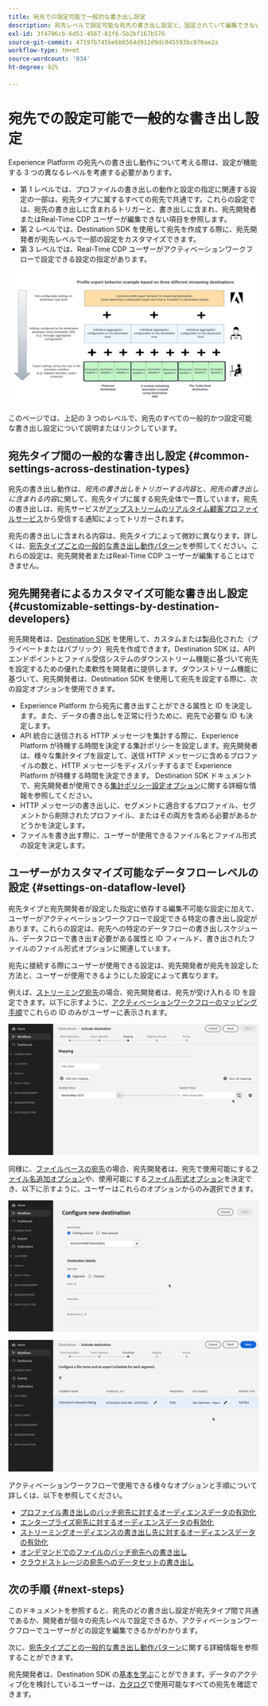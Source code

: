 ```yaml
---
title: 宛先での設定可能で一般的な書き出し設定
description: 宛先レベルで設定可能な宛先の書き出し設定と、固定されていて編集できない書き出し設定について説明します。
exl-id: 3f4706cb-6d51-4567-81f6-5b2bf167b576
source-git-commit: 47197b745bebb6564d912d9dc045593bc076ae2a
workflow-type: tm+mt
source-wordcount: '834'
ht-degree: 92%

---
```


# 宛先での設定可能で一般的な書き出し設定

Experience Platform の宛先への書き出し動作について考える際は、設定が機能する 3 つの異なるレベルを考慮する必要があります。

* 第 1 レベルでは、プロファイルの書き出しの動作と設定の指定に関連する設定の一部は、宛先タイプに属するすべての宛先で共通です。これらの設定では、宛先の書き出しに含まれるトリガーと、書き出しに含まれ、宛先開発者またはReal-Time CDP ユーザーが編集できない項目を参照します。
* 第 2 レベルでは、Destination SDK を使用して宛先を作成する際に、宛先開発者が宛先レベルで一部の設定をカスタマイズできます。
* 第 3 レベルでは、Real-Time CDP ユーザーがアクティベーションワークフローで設定できる設定の指定があります。

![宛先の一般的な書き出し設定と設定可能な書き出し設定の間の相互作用を示す図](/help/destinations/assets/how-destinations-work/profile-export-behavior-diagram.png)

このページでは、上記の 3 つのレベルで、宛先のすべての一般的かつ設定可能な書き出し設定について説明またはリンクしています。

## 宛先タイプ間の一般的な書き出し設定 {#common-settings-across-destination-types}

宛先の書き出し動作は、*宛先の書き出しをトリガーする内容*&#x200B;と、*宛先の書き出しに含まれる内容*&#x200B;に関して、宛先タイプに属する宛先全体で一貫しています。宛先の書き出しは、宛先サービスが[アップストリームのリアルタイム顧客プロファイルサービス](https://experienceleague.adobe.com/docs/blueprints-learn/architecture/architecture-overview/platform-applications.html?lang=ja#adobe-experience-platform-%26-applications-detailed-architecture-diagram)から受信する通知によってトリガーされます。

宛先の書き出しに含まれる内容は、宛先タイプによって微妙に異なります。詳しくは、[宛先タイプごとの一般的な書き出し動作パターン](/help/destinations/how-destinations-work/profile-export-behavior.md)を参照してください。これらの設定は、宛先開発者またはReal-Time CDP ユーザーが編集することはできません。

## 宛先開発者によるカスタマイズ可能な書き出し設定 {#customizable-settings-by-destination-developers}

宛先開発者は、[Destination SDK](/help/destinations/destination-sdk/overview.md) を使用して、カスタムまたは製品化された（プライベートまたはパブリック）宛先を作成できます。Destination SDK は、API エンドポイントとファイル受信システムのダウンストリーム機能に基づいて宛先を設定するための優れた柔軟性を開発者に提供します。ダウンストリーム機能に基づいて、宛先開発者は、Destination SDK を使用して宛先を設定する際に、次の設定オプションを使用できます。

* Experience Platform から宛先に書き出すことができる属性と ID を決定します。また、データの書き出しを正常に行うために、宛先で必要な ID も決定します。
* API 統合に送信される HTTP メッセージを集計する際に、Experience Platform が待機する時間を決定する集計ポリシーを設定します。宛先開発者は、様々な集計タイプを設定して、送信 HTTP メッセージに含めるプロファイルの数と、HTTP メッセージをディスパッチするまで Experience Platform が待機する時間を決定できます。 Destination SDK ドキュメントで、宛先開発者が使用できる[集計ポリシー設定オプション](../destination-sdk/functionality/destination-configuration/aggregation-policy.md)に関する詳細な情報を参照してください。
* HTTP メッセージの書き出しに、セグメントに適合するプロファイル、セグメントから削除されたプロファイル、またはその両方を含める必要があるかどうかを決定します。
* ファイルを書き出す際に、ユーザーが使用できるファイル名とファイル形式の設定を決定します。

## ユーザーがカスタマイズ可能なデータフローレベルの設定 {#settings-on-dataflow-level}

宛先タイプと宛先開発者が設定した指定に依存する編集不可能な設定に加えて、ユーザーがアクティベーションワークフローで設定できる特定の書き出し設定があります。これらの設定は、宛先への特定のデータフローの書き出しスケジュール、データフローで書き出す必要がある属性と ID フィールド、書き出されたファイルのファイル形式オプションに関連しています。

宛先に接続する際にユーザーが使用できる設定は、宛先開発者が宛先を設定した方法と、ユーザーが使用できるようにした設定によって異なります。

例えば、[ストリーミング宛先](/help/destinations/destination-types.md#streaming-destinations)の場合、宛先開発者は、宛先が受け入れる ID を設定できます。以下に示すように、[アクティベーションワークフローのマッピング手順](/help/destinations/ui/activate-segment-streaming-destinations.md#mapping)でこれらの ID のみがユーザーに表示されます。

![アクティベーションワークフローのマッピング手順での、ターゲットフィールドの ID 選択の画面記録。](/help/destinations/assets/how-destinations-work/identity-mapping-example.gif)

同様に、[ファイルベースの宛先](/help/destinations/destination-types.md#file-based)の場合、宛先開発者は、宛先で使用可能にする[ファイル名追加オプション](/help/destinations/ui/activate-batch-profile-destinations.md#file-names)や、使用可能にする[ファイル形式オプション](/help/destinations/destination-sdk/guides/batch/configure-file-formatting-options.md)を決定でき、以下に示すように、ユーザーはこれらのオプションからのみ選択できます。

![ファイルベースの宛先に接続する際の、ファイル形式オプションの画面記録。](/help/destinations/assets/how-destinations-work/file-formatting-options.gif)

![アクティベーションワークフローのスケジューリング手順のファイル名を追加オプションの画面記録。](/help/destinations/assets/how-destinations-work/filename-append-options.gif)

アクティベーションワークフローで使用できる様々なオプションと手順について詳しくは、以下を参照してください。

* [プロファイル書き出しのバッチ宛先に対するオーディエンスデータの有効化](/help/destinations/ui/activate-batch-profile-destinations.md)
* [エンタープライズ宛先に対するオーディエンスデータの有効化 ](/help/destinations/ui/activate-streaming-profile-destinations.md)
* [ストリーミングオーディエンスの書き出し先に対するオーディエンスデータの有効化](/help/destinations/ui/activate-segment-streaming-destinations.md)
* [オンデマンドでのファイルのバッチ宛先への書き出し](/help/destinations/ui/export-file-now.md)
* [クラウドストレージの宛先へのデータセットの書き出し](/help/destinations/ui/export-datasets.md)

## 次の手順 {#next-steps}

このドキュメントを参照すると、宛先のどの書き出し設定が宛先タイプ間で共通であるか、開発者が個々の宛先レベルで設定できるか、アクティベーションワークフローでユーザーがどの設定を編集できるかがわかります。

次に、[宛先タイプごとの一般的な書き出し動作パターン](/help/destinations/how-destinations-work/profile-export-behavior.md)に関する詳細情報を参照することができます。

宛先開発者は、Destination SDK の[基本を学ぶ](/help/destinations/destination-sdk/getting-started.md)ことができます。データのアクティブ化を検討しているユーザーは、[カタログ](/help/destinations/catalog/overview.md)で使用可能なすべての宛先を確認できます。
